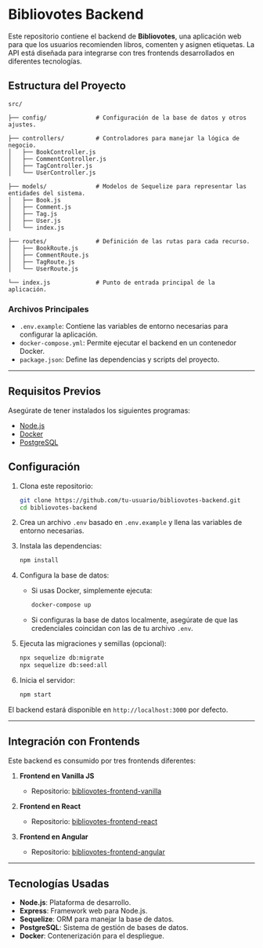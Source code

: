 # Bibliovotes Backend

Este repositorio contiene el backend de **Bibliovotes**, una aplicación web para que los usuarios recomienden libros, comenten y asignen etiquetas. La API está diseñada para integrarse con tres frontends desarrollados en diferentes tecnologías.

## Estructura del Proyecto

```plaintext
src/

├── config/              # Configuración de la base de datos y otros ajustes.

├── controllers/         # Controladores para manejar la lógica de negocio.
│   ├── BookController.js
│   ├── CommentController.js
│   ├── TagController.js
│   └── UserController.js

├── models/              # Modelos de Sequelize para representar las entidades del sistema.
│   ├── Book.js
│   ├── Comment.js
│   ├── Tag.js
│   ├── User.js
│   └── index.js

├── routes/              # Definición de las rutas para cada recurso.
│   ├── BookRoute.js
│   ├── CommentRoute.js
│   ├── TagRoute.js
│   └── UserRoute.js

└── index.js             # Punto de entrada principal de la aplicación.
```

### Archivos Principales

- `.env.example`: Contiene las variables de entorno necesarias para configurar la aplicación.
- `docker-compose.yml`: Permite ejecutar el backend en un contenedor Docker.
- `package.json`: Define las dependencias y scripts del proyecto.

---

## Requisitos Previos

Asegúrate de tener instalados los siguientes programas:

- [Node.js](https://nodejs.org/)
- [Docker](https://www.docker.com/)
- [PostgreSQL](https://www.postgresql.org/)

## Configuración

1. Clona este repositorio:

   ```bash
   git clone https://github.com/tu-usuario/bibliovotes-backend.git
   cd bibliovotes-backend
   ```

2. Crea un archivo `.env` basado en `.env.example` y llena las variables de entorno necesarias.

3. Instala las dependencias:

   ```bash
   npm install
   ```

4. Configura la base de datos:

   - Si usas Docker, simplemente ejecuta:
     ```bash
     docker-compose up
     ```
   - Si configuras la base de datos localmente, asegúrate de que las credenciales coincidan con las de tu archivo `.env`.

5. Ejecuta las migraciones y semillas (opcional):

   ```bash
   npx sequelize db:migrate
   npx sequelize db:seed:all
   ```

6. Inicia el servidor:

   ```bash
   npm start
   ```

El backend estará disponible en `http://localhost:3000` por defecto.

---

## Integración con Frontends

Este backend es consumido por tres frontends diferentes:

1. **Frontend en Vanilla JS**
   - Repositorio: [bibliovotes-frontend-vanilla](https://github.com/GodtoL/bibliovotes-frontend-js)

2. **Frontend en React**
   - Repositorio: [bibliovotes-frontend-react](https://github.com/GodtoL/bibliovotes-frontend-react)

3. **Frontend en Angular**
   - Repositorio: [bibliovotes-frontend-angular](https://github.com/GodtoL/bibliovotes-frontend-angular)

---

## Tecnologías Usadas

- **Node.js**: Plataforma de desarrollo.
- **Express**: Framework web para Node.js.
- **Sequelize**: ORM para manejar la base de datos.
- **PostgreSQL**: Sistema de gestión de bases de datos.
- **Docker**: Contenerización para el despliegue.

